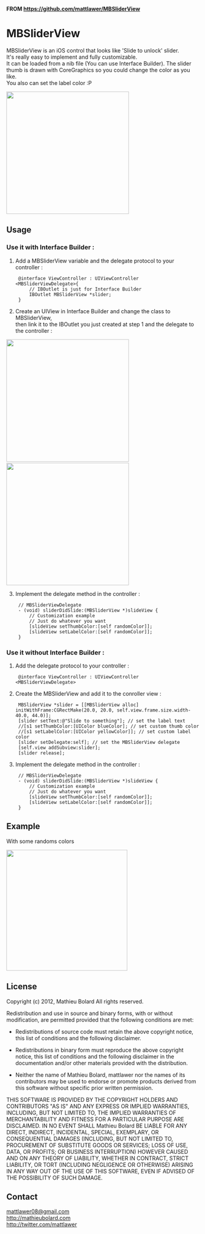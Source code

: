 **FROM https://github.com/mattlawer/MBSliderView**

MBSliderView
========

MBSliderView is an iOS control that looks like 'Slide to unlock' slider.<br />
It's really easy to implement and fully customizable.<br />
It can be loaded from a nib file (You can use Interface Builder).
The slider thumb is drawn with CoreGraphics so you could change the color as you like.<br />
You also can set the label color :P<br />

<img width=320 src="http://img204.imageshack.us/img204/2815/capturedcran20120728204.png"/>


Usage
-----

### Use it with Interface Builder : ###

1. Add a MBSliderView variable and the delegate protocol to your controller  :
	
		@interface ViewController : UIViewController <MBSliderViewDelegate>{
			// IBOutlet is just for Interface Builder
			IBOutlet MBSliderView *slider;
		}
	
2. Create an UIView in Interface Builder and change the class to MBSliderView,<br />
	then link it to the IBOutlet you just created at step 1 and the delegate to the controller :

<img width=320 src="http://img820.imageshack.us/img820/1002/slideviewib1.png"/>&nbsp;<img width=320 src="http://img39.imageshack.us/img39/720/slideviewib2.png"/>

3. Implement the delegate method in the controller :
	
		// MBSliderViewDelegate
		- (void) sliderDidSlide:(MBSliderView *)slideView {
			// Customization example
			// Just do whatever you want
			[slideView setThumbColor:[self randomColor]];
			[slideView setLabelColor:[self randomColor]];
		}


### Use it without Interface Builder : ###

1. Add the delegate protocol to your controller :
	
		@interface ViewController : UIViewController <MBSliderViewDelegate>
	
2. Create the MBSliderView and add it to the conroller view :

		MBSliderView *slider = [[MBSliderView alloc] initWithFrame:CGRectMake(20.0, 20.0, self.view.frame.size.width-40.0, 44.0)];
		[slider setText:@"Slide to something"]; // set the label text
		//[s1 setThumbColor:[UIColor blueColor]; // set custom thumb color
		//[s1 setLabelColor:[UIColor yellowColor]]; // set custom label color
		[slider setDelegate:self]; // set the MBSliderView delegate
		[self.view addSubview:slider];
		[slider release];
    
3. Implement the delegate method in the controller :
	
		// MBSliderViewDelegate
		- (void) sliderDidSlide:(MBSliderView *)slideView {
			// Customization example
			// Just do whatever you want
			[slideView setThumbColor:[self randomColor]];
			[slideView setLabelColor:[self randomColor]];
		}
    
    
Example
-------

With some randoms colors

<img width=316 src="http://img607.imageshack.us/img607/2592/capturedcran20120728203.png"/>

    
License
-------

Copyright (c) 2012, Mathieu Bolard
All rights reserved.

Redistribution and use in source and binary forms, with or without modification, are permitted provided that the following conditions are met:
 
* Redistributions of source code must retain the above copyright notice, this list of conditions and the following disclaimer.
 
* Redistributions in binary form must reproduce the above copyright notice, this list of conditions and the following disclaimer in the documentation and/or other materials provided with the distribution.

* Neither the name of Mathieu Bolard, mattlawer nor the names of its contributors may be used to endorse or promote products derived from this software without specific prior written permission.

THIS SOFTWARE IS PROVIDED BY THE COPYRIGHT HOLDERS AND CONTRIBUTORS "AS IS" AND ANY EXPRESS OR IMPLIED WARRANTIES, INCLUDING, BUT NOT LIMITED TO, THE IMPLIED WARRANTIES OF MERCHANTABILITY AND FITNESS FOR A PARTICULAR PURPOSE ARE DISCLAIMED. IN NO EVENT SHALL Mathieu Bolard BE LIABLE FOR ANY DIRECT, INDIRECT, INCIDENTAL, SPECIAL, EXEMPLARY, OR CONSEQUENTIAL DAMAGES (INCLUDING, BUT NOT LIMITED TO, PROCUREMENT OF SUBSTITUTE GOODS OR SERVICES; LOSS OF USE, DATA, OR PROFITS; OR BUSINESS INTERRUPTION) HOWEVER CAUSED AND ON ANY THEORY OF LIABILITY, WHETHER IN CONTRACT, STRICT LIABILITY, OR TORT (INCLUDING NEGLIGENCE OR OTHERWISE) ARISING IN ANY WAY OUT OF THE USE OF THIS SOFTWARE, EVEN IF ADVISED OF THE POSSIBILITY OF SUCH DAMAGE.

Contact
-------

mattlawer08@gmail.com<br />
http://mathieubolard.com<br />
http://twitter.com/mattlawer
